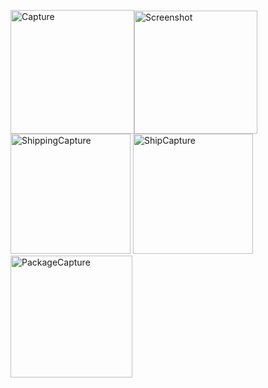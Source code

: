 <img width="198" alt="Capture" src="https://user-images.githubusercontent.com/84784260/155888879-d66544bb-5f4c-4a41-99ad-480d168d912c.PNG"><img width="197" alt="Screenshot" src="https://user-images.githubusercontent.com/84784260/155889004-2a36c940-01f7-4e59-8175-01c25d91b4ab.PNG">
<img width="192" alt="ShippingCapture" src="https://user-images.githubusercontent.com/84784260/156315261-e13c3779-1f60-463b-baf7-e709fde864f3.PNG">
<img width="192" alt="ShipCapture" src="https://user-images.githubusercontent.com/84784260/156315413-705a56c7-ae60-4520-951f-2ffc1a24a50c.PNG">
<img width="195" alt="PackageCapture" src="https://user-images.githubusercontent.com/84784260/156315445-c3c3441c-785c-4502-92fe-c1ad2e070cde.PNG">
